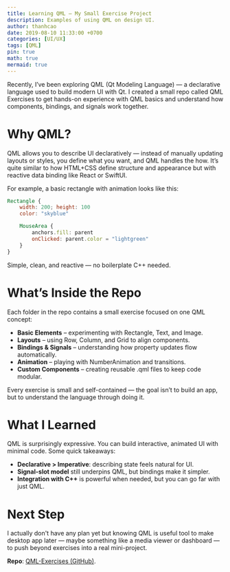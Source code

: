 ```yaml
---
title: Learning QML — My Small Exercise Project
description: Examples of using QML on design UI.
author: thanhcao
date: 2019-08-10 11:33:00 +0700
categories: [UI/UX]
tags: [QML]
pin: true
math: true
mermaid: true
---
```


Recently, I’ve been exploring QML (Qt Modeling Language) — a declarative language used to build modern UI with Qt. I created a small repo called QML Exercises to get hands-on experience with QML basics and understand how components, bindings, and signals work together.

# Why QML?

QML allows you to describe UI declaratively — instead of manually updating layouts or styles, you define what you want, and QML handles the how. It’s quite similar to how HTML+CSS define structure and appearance but with reactive data binding like React or SwiftUI.

For example, a basic rectangle with animation looks like this:

```qml
Rectangle {
    width: 200; height: 100
    color: "skyblue"

    MouseArea {
        anchors.fill: parent
        onClicked: parent.color = "lightgreen"
    }
}
```

Simple, clean, and reactive — no boilerplate C++ needed.

# What’s Inside the Repo

Each folder in the repo contains a small exercise focused on one QML concept:

- **Basic Elements** – experimenting with Rectangle, Text, and Image.
- **Layouts** – using Row, Column, and Grid to align components.
- **Bindings & Signals** – understanding how property updates flow automatically.
- **Animation** – playing with NumberAnimation and transitions.
- **Custom Components** – creating reusable .qml files to keep code modular.

Every exercise is small and self-contained — the goal isn’t to build an app, but to understand the language through doing it.

# What I Learned

QML is surprisingly expressive. You can build interactive, animated UI with minimal code. Some quick takeaways:

- **Declarative > Imperative**: describing state feels natural for UI.
- **Signal-slot model** still underpins QML, but bindings make it simpler.
- **Integration with C++** is powerful when needed, but you can go far with just QML.

# Next Step

I actually don't have any plan yet but knowing QML is useful tool to make desktop app later — maybe something like a media viewer or dashboard — to push beyond exercises into a real mini-project.

**Repo**: [QML-Exercises (GitHub)](https://github.com/CaoDuyThanh/QML-Exercises?tab=readme-ov-file).